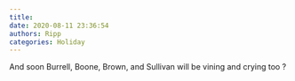 ```yaml
---
title: 
date: 2020-08-11 23:36:54
authors: Ripp
categories: Holiday
---
```


 And soon Burrell, Boone, Brown, and Sullivan will be vining and crying too
?